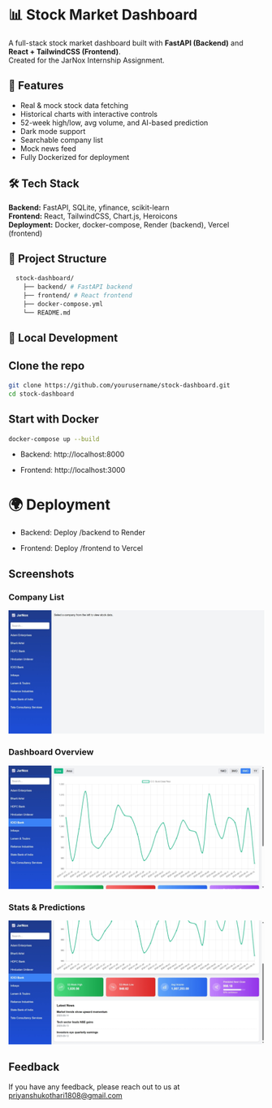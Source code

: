 
# 📊 Stock Market Dashboard

A full-stack stock market dashboard built with **FastAPI (Backend)** and **React + TailwindCSS (Frontend)**.  
Created for the JarNox Internship Assignment.


## 🚀 Features
- Real & mock stock data fetching
- Historical charts with interactive controls
- 52-week high/low, avg volume, and AI-based prediction
- Dark mode support
- Searchable company list
- Mock news feed
- Fully Dockerized for deployment

## 🛠 Tech Stack
**Backend:** FastAPI, SQLite, yfinance, scikit-learn  
**Frontend:** React, TailwindCSS, Chart.js, Heroicons  
**Deployment:** Docker, docker-compose, Render (backend), Vercel (frontend)
## 📂 Project Structure

```bash
  stock-dashboard/
    ├── backend/ # FastAPI backend
    ├── frontend/ # React frontend
    ├── docker-compose.yml
    └── README.md
```
## 🔧 Local Development

## Clone the repo
```bash
git clone https://github.com/yourusername/stock-dashboard.git
cd stock-dashboard
```
## Start with Docker
```bash
docker-compose up --build
```


 - Backend: http://localhost:8000

 - Frontend: http://localhost:3000
 



# 🌍 Deployment
 - Backend: Deploy /backend to Render

 - Frontend: Deploy /frontend to Vercel

## Screenshots

### Company List
![Company_List](./screenshots/Company_List.jpeg)

### Dashboard Overview
![Dashboard](./screenshots/Dashboard.jpeg)

### Stats & Predictions
![Stats](./screenshots/Stats.jpeg)



## Feedback

If you have any feedback, please reach out to us at priyanshukothari1808@gmail.com
